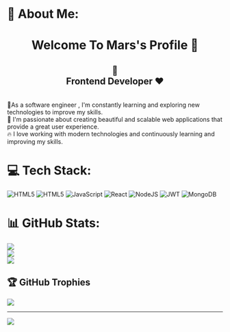 # 💫 About Me:
<h1 align = " center "> Welcome To Mars's Profile 🚀</h1>
<h2 align = " center ">🚀<br> Frontend Developer ❤️ </h2> 
<br>🎨As a software engineer , I'm constantly learning and exploring new technologies to improve my skills.
<br>🚀 I'm passionate about creating beautiful and scalable web applications that provide a great user experience.
<br>🔥 I love working with modern technologies and continuously learning and improving my skills.


# 💻 Tech Stack:

![HTML5](https://img.shields.io/badge/html5-%23E34F26.svg?style=for-the-badge&logo=html5&logoColor=white) ![HTML5](https://img.shields.io/badge/html5-%23E34F26.svg?style=for-the-badge&logo=html5&logoColor=white) ![JavaScript](https://img.shields.io/badge/javascript-%23323330.svg?style=for-the-badge&logo=javascript&logoColor=%23F7DF1E) ![React](https://img.shields.io/badge/react-%2320232a.svg?style=for-the-badge&logo=react&logoColor=%2361DAFB) ![NodeJS](https://img.shields.io/badge/node.js-6DA55F?style=for-the-badge&logo=node.js&logoColor=white) ![JWT](https://img.shields.io/badge/JWT-black?style=for-the-badge&logo=JSON%20web%20tokens) ![MongoDB](https://img.shields.io/badge/MongoDB-%234ea94b.svg?style=for-the-badge&logo=mongodb&logoColor=white)
# 📊 GitHub Stats:
![](https://github-readme-stats.vercel.app/api?username=mars199&theme=prussian&hide_border=false&include_all_commits=true&count_private=true)<br/>
![](https://github-readme-streak-stats.herokuapp.com/?user=mars199&theme=prussian&hide_border=false)<br/>
![](https://github-readme-stats.vercel.app/api/top-langs/?username=mars199&theme=prussian&hide_border=false&include_all_commits=true&count_private=true&layout=compact)

## 🏆 GitHub Trophies
![](https://github-profile-trophy.vercel.app/?username=mars199&theme=radical&no-frame=true&no-bg=false&margin-w=4)

---
[![](https://visitcount.itsvg.in/api?id=mars199&icon=7&color=10)](https://visitcount.itsvg.in)

